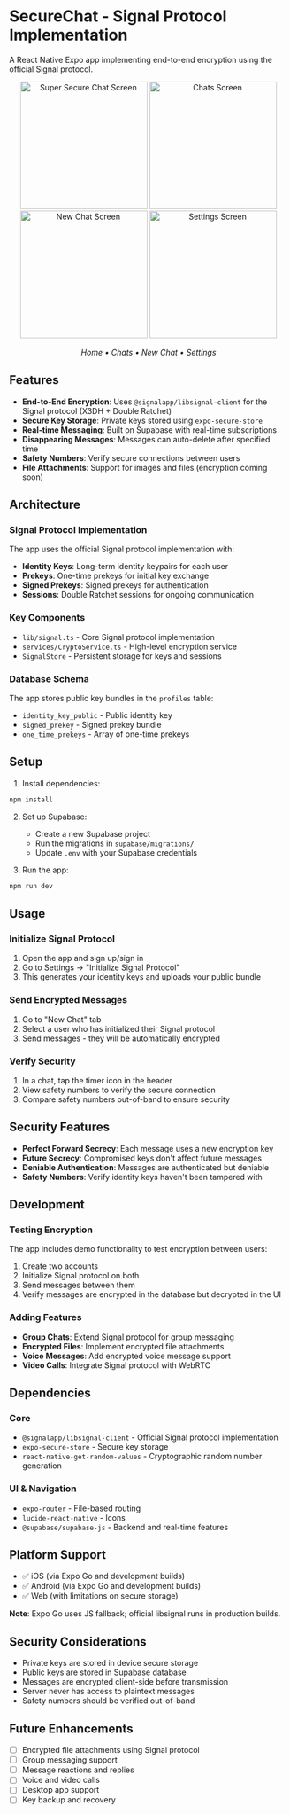 # SecureChat - Signal Protocol Implementation

A React Native Expo app implementing end-to-end encryption using the official Signal protocol.
<p align="center">
  <img src="https://github.com/user-attachments/assets/8b56c5b1-b6cb-4912-a44c-404b6c76a80a" alt="Super Secure Chat Screen" width="230" />
  <img src="https://github.com/user-attachments/assets/70860c4a-f1d4-47ef-9acb-2f07b2856086" alt="Chats Screen" width="230" />
  <img src="https://github.com/user-attachments/assets/fccfceec-68dd-4f11-b86a-5dceff1d5db1" alt="New Chat Screen" width="230" />
  <img src="https://github.com/user-attachments/assets/9710837a-11aa-4d43-837f-34b07874ffbd" alt="Settings Screen" width="230" />
</p>

<p align="center">
  <em>Home • Chats • New Chat • Settings</em>

## Features

- **End-to-End Encryption**: Uses `@signalapp/libsignal-client` for the Signal protocol (X3DH + Double Ratchet)
- **Secure Key Storage**: Private keys stored using `expo-secure-store`
- **Real-time Messaging**: Built on Supabase with real-time subscriptions
- **Disappearing Messages**: Messages can auto-delete after specified time
- **Safety Numbers**: Verify secure connections between users
- **File Attachments**: Support for images and files (encryption coming soon)

## Architecture

### Signal Protocol Implementation

The app uses the official Signal protocol implementation with:

- **Identity Keys**: Long-term identity keypairs for each user
- **Prekeys**: One-time prekeys for initial key exchange
- **Signed Prekeys**: Signed prekeys for authentication
- **Sessions**: Double Ratchet sessions for ongoing communication

### Key Components

- `lib/signal.ts` - Core Signal protocol implementation
- `services/CryptoService.ts` - High-level encryption service
- `SignalStore` - Persistent storage for keys and sessions

### Database Schema

The app stores public key bundles in the `profiles` table:
- `identity_key_public` - Public identity key
- `signed_prekey` - Signed prekey bundle
- `one_time_prekeys` - Array of one-time prekeys

## Setup

1. Install dependencies:
```bash
npm install
```

2. Set up Supabase:
   - Create a new Supabase project
   - Run the migrations in `supabase/migrations/`
   - Update `.env` with your Supabase credentials

3. Run the app:
```bash
npm run dev
```

## Usage

### Initialize Signal Protocol

1. Open the app and sign up/sign in
2. Go to Settings → "Initialize Signal Protocol"
3. This generates your identity keys and uploads your public bundle

### Send Encrypted Messages

1. Go to "New Chat" tab
2. Select a user who has initialized their Signal protocol
3. Send messages - they will be automatically encrypted

### Verify Security

1. In a chat, tap the timer icon in the header
2. View safety numbers to verify the secure connection
3. Compare safety numbers out-of-band to ensure security

## Security Features

- **Perfect Forward Secrecy**: Each message uses a new encryption key
- **Future Secrecy**: Compromised keys don't affect future messages
- **Deniable Authentication**: Messages are authenticated but deniable
- **Safety Numbers**: Verify identity keys haven't been tampered with

## Development

### Testing Encryption

The app includes demo functionality to test encryption between users:

1. Create two accounts
2. Initialize Signal protocol on both
3. Send messages between them
4. Verify messages are encrypted in the database but decrypted in the UI

### Adding Features

- **Group Chats**: Extend Signal protocol for group messaging
- **Encrypted Files**: Implement encrypted file attachments
- **Voice Messages**: Add encrypted voice message support
- **Video Calls**: Integrate Signal protocol with WebRTC

## Dependencies

### Core
- `@signalapp/libsignal-client` - Official Signal protocol implementation
- `expo-secure-store` - Secure key storage
- `react-native-get-random-values` - Cryptographic random number generation

### UI & Navigation
- `expo-router` - File-based routing
- `lucide-react-native` - Icons
- `@supabase/supabase-js` - Backend and real-time features

## Platform Support

- ✅ iOS (via Expo Go and development builds)
- ✅ Android (via Expo Go and development builds)  
- ✅ Web (with limitations on secure storage)

**Note**: Expo Go uses JS fallback; official libsignal runs in production builds.

## Security Considerations

- Private keys are stored in device secure storage
- Public keys are stored in Supabase database
- Messages are encrypted client-side before transmission
- Server never has access to plaintext messages
- Safety numbers should be verified out-of-band

## Future Enhancements

- [ ] Encrypted file attachments using Signal protocol
- [ ] Group messaging support
- [ ] Message reactions and replies
- [ ] Voice and video calls
- [ ] Desktop app support
- [ ] Key backup and recovery
